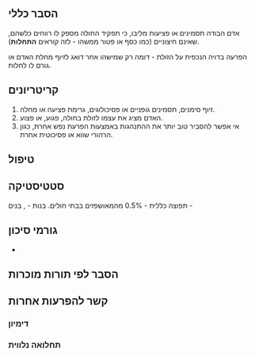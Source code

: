 ## הסבר כללי 
אדם הבודה תסמינים או פציעות מליבו, כי תפקיד החולה מספק לו רווחים כלשהם, שאינם חיצוניים (כמו כסף או פטור ממשהו - לזה קוראים **התחלות**).

הפרעה בדויה הנכפית על הזולת - דומה רק שמישהו אחר דואג לזיוף מחלת האדם או גורם לו לחלות.
## קריטריונים
1. זיוף סימנים, תסמינים גופניים או פסיכולוגים, גרימת פציעה או מחלה.
2. האדם מציג את עצמו לזולת בחולה, פגוע, או פצוע.
3. אי אפשר להסביר טוב יותר את ההתנהגות באמצעות הפרעת נפש אחרת, כגון הרהורי שווא או פסיכוטית אחרת.
## טיפול

## סטטיסטיקה
תפוצה כללית - 0.5% מהמאושפזים בבתי חולים. 
בנות - , בנים - 
## גורמי סיכון
* 
## הסבר לפי תורות מוכרות


## קשר להפרעות אחרות

### דימיון
### תחלואה נלווית
